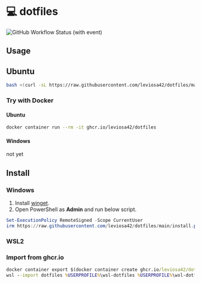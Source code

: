 # 💻 dotfiles
![GitHub Workflow Status (with event)](https://img.shields.io/github/actions/workflow/status/leviosa42/dotfiles/docker-publish.yml?style=for-the-badge&logo=docker)

## Usage

## Ubuntu

```sh
bash <(curl -sL https://raw.githubusercontent.com/leviosa42/dotfiles/main/install.sh)
```

### Try with Docker

#### Ubuntu

```sh
docker container run --rm -it ghcr.io/leviosa42/dotfiles
```

#### Windows

not yet

## Install

### Windows

1. Install [winget].
2. Open PowerShell as **Admin** and run below script.

```powershell
Set-ExecutionPolicy RemoteSigned -Scope CurrentUser
irm https://raw.githubusercontent.com/leviosa42/dotfiles/main/install.ps1 | iex
```

### WSL2

### Import from ghcr.io

```cmd
docker container export $(docker container create ghcr.io/leviosa42/dotfiles) -o %USERPROFILE%\wsl-dotfiles.tar
wsl --import dotfiles %USERPROFILE%\wsl-dotfiles %USERPROFILE%\wsl-dotfiles.tar --version 2
```

[winget]: https://apps.microsoft.com/detail/9NBLGGH4NNS1?hl=ja-jp&gl=JP
